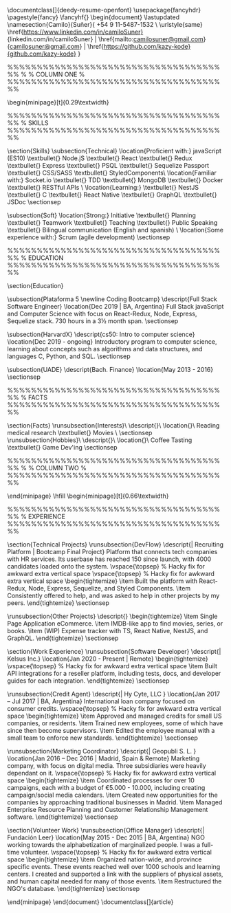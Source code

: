 \documentclass[]{deedy-resume-openfont}
\usepackage{fancyhdr}
\pagestyle{fancy}
\fancyhf{}
\begin{document}
\lastupdated
\namesection{Camilo}{Suñer}{
+54 9 11-5487-1532 \\
\urlstyle{same}
\href{https://www.linkedin.com/in/camiloSuner}
{linkedin.com/in/camiloSuner} | \href{mailto:camilosuner@gmail.com}{camilosuner@gmail.com} | \href{https://github.com/kazy-kode}{github.com/kazy-kode}
}

%%%%%%%%%%%%%%%%%%%%%%%%%%%%%%%%%%%%%%
%
% COLUMN ONE
%
%%%%%%%%%%%%%%%%%%%%%%%%%%%%%%%%%%%%%%

\begin{minipage}[t]{0.29\textwidth}

%%%%%%%%%%%%%%%%%%%%%%%%%%%%%%%%%%%%%%
% SKILLS
%%%%%%%%%%%%%%%%%%%%%%%%%%%%%%%%%%%%%%

\section{Skills}
\subsection{Technical}
\location{Proficient with:}
javaScript (ES10) \textbullet{} Node.jS \textbullet{} React \textbullet{} Redux \textbullet{} Express \textbullet{} PSQL \textbullet{} Sequelize Passport \textbullet{} CSS/SASS \textbullet{} StyledComponents\\
\location{Familiar with:}
Socket.io \textbullet{} TDD \textbullet{} MongoDB \textbullet{} Docker \textbullet{} RESTful APIs \\
\location{Learning:}
\textbullet{} NestJS \textbullet{} C \textbullet{} React Native \textbullet{} GraphQL \textbullet{} JSDoc
\sectionsep

\subsection{Soft}
\location{Strong:}
Initiative \textbullet{} Planning \textbullet{} Teamwork \textbullet{} Teaching \textbullet{} Public Speaking \textbullet{} Bilingual communication (English and spanish) \\
\location{Some experience with:}
Scrum (agile development)
\sectionsep

%%%%%%%%%%%%%%%%%%%%%%%%%%%%%%%%%%%%%%
% EDUCATION
%%%%%%%%%%%%%%%%%%%%%%%%%%%%%%%%%%%%%%

\section{Education}

\subsection{Plataforma 5 \newline Coding Bootcamp}
\descript{Full Stack Software Engineer}
\location{Dec 2019 | BA, Argentina}
Full Stack javaScript and Computer Science with focus on React-Redux, Node, Express, Sequelize stack. 730 hours in a 3½ month span.
\sectionsep

\subsection{HarvardX}
\descript{cs50: Intro to computer science}
\location{Dec 2019 - ongoing}
Introductory program to computer science, learning about concepts such as algorithms and data structures, and languages C, Python, and SQL.
\sectionsep

\subsection{UADE}
\descript{Bach. Finance}
\location{May 2013 - 2016}
\sectionsep

%%%%%%%%%%%%%%%%%%%%%%%%%%%%%%%%%%%%%%
% FACTS
%%%%%%%%%%%%%%%%%%%%%%%%%%%%%%%%%%%%%%

\section{Facts}
\runsubsection{Interests}\\
\descript{}\\
\location{}\\
Reading medical research \textbullet{} Movies \\
\sectionsep
\runsubsection{Hobbies}\\
\descript{}\\
\location{}\\
Coffee Tasting \textbullet{} Game Dev'ing
\sectionsep

%%%%%%%%%%%%%%%%%%%%%%%%%%%%%%%%%%%%%%
%
% COLUMN TWO
%
%%%%%%%%%%%%%%%%%%%%%%%%%%%%%%%%%%%%%%

\end{minipage}
\hfill
\begin{minipage}[t]{0.66\textwidth}

%%%%%%%%%%%%%%%%%%%%%%%%%%%%%%%%%%%%%%
% EXPERIENCE
%%%%%%%%%%%%%%%%%%%%%%%%%%%%%%%%%%%%%%

\section{Technical Projects}
\runsubsection{DevFlow}
\descript{| Recruiting Platform | Bootcamp Final Project}
Platform that connects tech companies with HR services. Its userbase has reached 150 since launch, with 4000 candidates loaded onto the system.
\vspace{\topsep} % Hacky fix for awkward extra vertical space
\vspace{\topsep} % Hacky fix for awkward extra vertical space
\begin{tightemize}
\item Built the platform with React-Redux, Node, Express, Sequelize, and Styled Components.
\item Consistently offered to help, and was asked to help in other projects by my peers.
\end{tightemize}
\sectionsep

\runsubsection{Other Projects}
\descript{}
\begin{tightemize}
\item Single Page Application eCommerce.
\item IMDB-like app to find movies, series, or books.
\item (WIP) Expense tracker with TS, React Native, NestJS, and GraphQL.
\end{tightemize}
\sectionsep

\section{Work Experience}
\runsubsection{Software Developer}
\descript{| Kelsus Inc.}
\location{Jan 2020 - Present | Remote}
\begin{tightemize}
\vspace{\topsep} % Hacky fix for awkward extra vertical space
\item Built API integrations for a reseller platform, including tests, docs, and developer guides for each integration.
\end{tightemize}
\sectionsep

\runsubsection{Credit Agent}
\descript{| Hy Cyte, LLC }
\location{Jan 2017 – Jul 2017 | BA, Argentina}
International loan company focused on consumer credits.
\vspace{\topsep} % Hacky fix for awkward extra vertical space
\begin{tightemize}
\item Approved and managed credits for small US companies, or residents.
\item Trained new employees, some of which have since then become supervisors.
\item Edited the employee manual with a small team to enforce new standards.
\end{tightemize}
\sectionsep

\runsubsection{Marketing Coordinator}
\descript{| Geopubli S. L. }
\location{Jan 2016 – Dec 2016 | Madrid, Spain \& Remote}
Marketing company, with focus on digital media. Three subsidiaries were heavily dependant on it.
\vspace{\topsep} % Hacky fix for awkward extra vertical space
\begin{tightemize}
\item Coordinated processes for over 10 campaigns, each with a budget of €5.000 - 10.000, including creating campaign/social media calendars.
\item Created new opportunities for the companies by approaching traditional businesses in Madrid.
\item Managed Enterprise Resource Planning and Customer Relationship Management software.
\end{tightemize}
\sectionsep

\section{Volunteer Work}
\runsubsection{Office Manager}
\descript{| Fundación Leer}
\location{May 2015 - Dec 2015 | BA, Argentina}
NGO working towards the alphabetization of marginalized people. I was a full-time volunteer.
\vspace{\topsep} % Hacky fix for awkward extra vertical space
\begin{tightemize}
\item Organized nation-wide, and province specific events.
These events reached well over 1000 schools and learning centers. I created and supported a link with the suppliers of physical assets, and human capital needed for many of those events.
\item Restructured the NGO's database.
\end{tightemize}
\sectionsep

\end{minipage}
\end{document} \documentclass[]{article}
